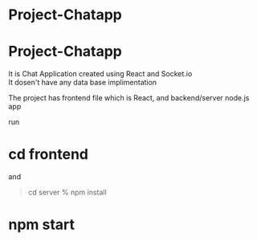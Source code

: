 ﻿# Project-Chatapp
 
 # Project-Chatapp
 
 It is Chat Application created using React and Socket.io  
 It dosen't have any data base implimentation
 
 The project has frontend file which is React,
 and backend/server node.js app
 
 run
 # cd frontend 
 and
 > cd server
 % npm install 
 # npm start
